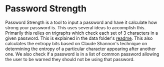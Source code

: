 Password Strength
==========

Password Strength is a tool to input a password and have it calculate how strong your password is. This uses several ideas to accomplish this. Primarily this relies on trigraphs which check each set of 3 characters in a given password. This is explained in the data folder's [readme](/data/README.md).  This also calculates the entropy bits based on Claude Shannon's technique on determining the entropy of a particular character appearing after another one. We also check if a password is in a list of common password allowing the user to be warned they should not be using that password.